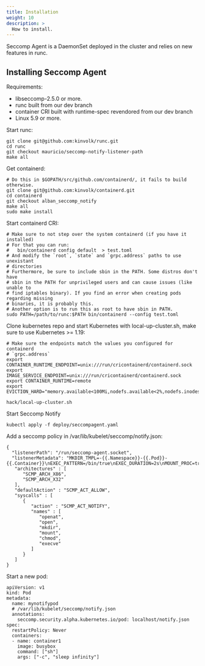 ```yaml
---
title: Installation
weight: 10
description: >
  How to install.
---
```


Seccomp Agent is a DaemonSet deployed in the cluster and relies on new features in runc.

## Installing Seccomp Agent

Requirements:
- libseccomp-2.5.0 or more.
- runc built from our dev branch
- container CRI built with runtime-spec revendored from our dev branch
- Linux 5.9 or more.

Start runc:
```
git clone git@github.com:kinvolk/runc.git
cd runc
git checkout mauricio/seccomp-notify-listener-path
make all
```

Get containerd:
```
# Do this in $GOPATH/src/github.com/containerd/, it fails to build otherwise.
git clone git@github.com:kinvolk/containerd.git
cd containerd
git checkout alban_seccomp_notify
make all
sudo make install
```

Start containerd CRI:
```
# Make sure to not step over the system containerd (if you have it installed)
# For that you can run:
# 	bin/containerd config default  > test.toml
# And modify the `root`, `state` and `grpc.address` paths to use unexistant
# directories
# Furthermore, be sure to include sbin in the PATH. Some distros don't have
# sbin in the PATH for unprivileged users and can cause issues (like unable to
# find iptables binary). If you find an error when creating pods regarding missing
# binaries, it is probably this.
# Another option is to run this as root to have sbin in PATH.
sudo PATH=/path/to/runc:$PATH bin/containerd --config test.toml
```

Clone kubernetes repo and start Kubernetes with local-up-cluster.sh, make sure
to use Kubernetes >= 1.19:
```
# Make sure the endpoints match the values you configured for containerd
# `grpc.address`
export CONTAINER_RUNTIME_ENDPOINT=unix:///run/cricontainerd/containerd.sock
export IMAGE_SERVICE_ENDPOINT=unix:///run/cricontainerd/containerd.sock
export CONTAINER_RUNTIME=remote
export EVICTION_HARD="memory.available<100Mi,nodefs.available<2%,nodefs.inodesFree<2%"

hack/local-up-cluster.sh
```

Start Seccomp Notify
```
kubectl apply -f deploy/seccompagent.yaml
```

Add a seccomp policy in /var/lib/kubelet/seccomp/notify.json:
```
{
  "listenerPath": "/run/seccomp-agent.socket",
  "listenerMetadata": "MKDIR_TMPL=-{{.Namespace}}-{{.Pod}}-{{.Container}}\nEXEC_PATTERN=/bin/true\nEXEC_DURATION=2s\nMOUNT_PROC=true\nMOUNT_SYSFS=true",
   "architectures" : [
      "SCMP_ARCH_X86",
      "SCMP_ARCH_X32"
   ],
   "defaultAction" : "SCMP_ACT_ALLOW",
   "syscalls" : [
      {
         "action" : "SCMP_ACT_NOTIFY",
         "names" : [
            "openat",
            "open",
            "mkdir",
            "mount",
            "chmod",
            "execve"
         ]
      }
   ]
}
```

Start a new pod:
```
apiVersion: v1
kind: Pod
metadata:
  name: mynotifypod
  # /var/lib/kubelet/seccomp/notify.json
  annotations:
    seccomp.security.alpha.kubernetes.io/pod: localhost/notify.json
spec:
  restartPolicy: Never
  containers:
  - name: container1
    image: busybox
    command: ["sh"]
    args: ["-c", "sleep infinity"]
```
